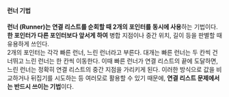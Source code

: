 #### 런너 기법
**런너 (Runner)는 연결 리스트를 순회할 때 2개의 포인터를 동시에 사용**하는 기법이다. **한 포인터가 다른 포인터보다 앞서게 하여** 병합 지점이나 중간 위치, 길이 등을 판별할 때 유용하게 쓰인다.<br>
2개의 포인터는 각각 빠른 런너, 느린 런너라고 부른다. 대개는 빠른 런너는 두 칸씩 건너뛰고 느린 런너는 한 칸씩 이동한다. 이때 빠른 런너가 연결 리스트의 끝에 도달하면, 느린 런너는 정확히 연결 리스트의 중간 지점을 가리키게 된다. 이러한 방식으로 값을 비교하거나 뒤집기를 시도하는 등 여러모로 활용할 수 있기 때문에, **연결 리스트 문제에서는 반드시 쓰이는 기법**이다.
